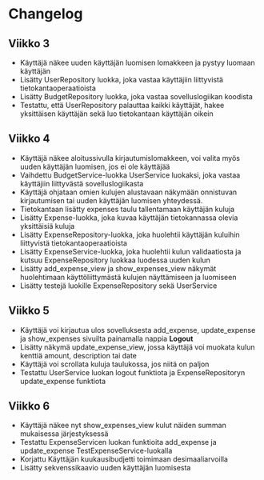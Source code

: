 # Changelog

## Viikko 3

- Käyttäjä näkee uuden käyttäjän luomisen lomakkeen ja pystyy luomaan käyttäjän
- Lisätty UserRepository luokka, joka vastaa käyttäjiin liittyvistä tietokantaoperaatioista
- Lisätty BudgetRepository luokka, joka vastaa sovelluslogiikan koodista
- Testattu, että UserRepository palauttaa kaikki käyttäjät, hakee yksittäisen käyttäjän sekä luo tietokantaan käyttäjän oikein

## Viikko 4

- Käyttäjä näkee aloitussivulla kirjautumislomakkeen, voi valita myös uuden käyttäjän luomisen, jos ei ole käyttäjää
- Vaihdettu BudgetService-luokka UserService luokaksi, joka vastaa käyttäjiin liittyvästä sovelluslogiikasta
- Käyttäjä ohjataan omien kulujen alustavaan näkymään onnistuvan kirjautumisen tai uuden käyttäjän luomisen yhteydessä.
- Tietokantaan lisätty expenses taulu tallentamaan käyttäjän kuluja
- Lisätty Expense-luokka, joka kuvaa käyttäjän tietokannassa olevia yksittäisiä kuluja
- Lisätty ExpenseRepository-luokka, joka huolehtii käyttäjän kuluihin liittyvistä tietokantaoperaatioista
- Lisätty ExpenseService-luokka, joka huolehtii kulun validaatiosta ja kutsuu ExpenseRepository luokkaa luodessa uuden kulun
- Lisätty add_expense_view ja show_expenses_view näkymät huolehtimaan käyttöliittymästä kulujen näyttämiseen ja luomiseen
- Lisätty testejä luokille ExpenseRepository sekä UserService

## Viikko 5

- Käyttäjä voi kirjautua ulos sovelluksesta add_expense, update_expense ja show_expenses sivuilta painamalla nappia **Logout**
- Lisätty näkymä update_expense_view, jossa käyttäjä voi muokata kulun kenttiä amount, description tai date
- Käyttäjä voi scrollata kuluja taulukossa, jos niitä on paljon
- Testattu UserService luokan logout funktiota ja ExpenseRepositoryn update_expense funktiota

## Viikko 6

- Käyttäjä näkee nyt show_expenses_view kulut näiden summan mukaisessa järjestyksessä
- Testattu ExpenseServicen luokan funktioita add_expense ja update_expense TestExpenseService-luokalla
- Korjattu Käyttäjän kuukausibudjetti toimimaan desimaaliarvoilla
- Lisätty sekvenssikaavio uuden käyttäjän luomisesta
